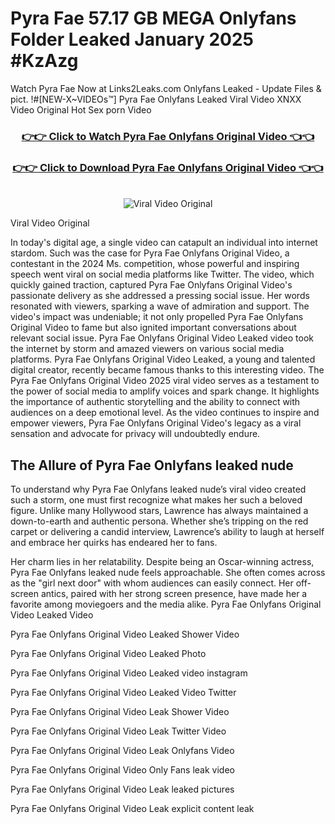 # Pyra Fae  57.17 GB MEGA Onlyfans Folder Leaked January 2025 #KzAzg

Watch Pyra Fae Now at Links2Leaks.com Onlyfans Leaked - Update Files & pict. !#[NEW-X~VIDEOs™] Pyra Fae Onlyfans Leaked Viral Video XNXX Video Original Hot Sex porn Video
<br>
<div align="center">
<h3><a href="https://links2leaks.com/pyrafae" rel="nofollow">👉👉 Click to Watch Pyra Fae Onlyfans Original Video 👈👈</a></h3>
<h3><a href="https://links2leaks.com/pyrafae" rel="nofollow">👉👉 Click to Download Pyra Fae Onlyfans Original Video 👈👈</a></h3>
<br>
<a href="https://links2leaks.com/pyrafae" rel="nofollow"><img src="https://i.ibb.co/Gkj2r4b/banner.png" alt="Viral Video Original" style="max-width: 100%; display: inline-block;" data-target="animated-image.originalImage"></a>
</div>

Viral Video Original

In today's digital age, a single video can catapult an individual into internet stardom. Such was the case for Pyra Fae Onlyfans Original Video, a contestant in the 2024 Ms. competition, whose powerful and inspiring speech went viral on social media platforms like Twitter.
The video, which quickly gained traction, captured Pyra Fae Onlyfans Original Video's passionate delivery as she addressed a pressing social issue. Her words resonated with viewers, sparking a wave of admiration and support. The video's impact was undeniable; it not only propelled Pyra Fae Onlyfans Original Video to fame but also ignited important conversations about relevant social issue.
Pyra Fae Onlyfans Original Video Leaked video took the internet by storm and amazed viewers on various social media platforms. Pyra Fae Onlyfans Original Video Leaked, a young and talented digital creator, recently became famous thanks to this interesting video.
The Pyra Fae Onlyfans Original Video 2025 viral video serves as a testament to the power of social media to amplify voices and spark change. It highlights the importance of authentic storytelling and the ability to connect with audiences on a deep emotional level. As the video continues to inspire and empower viewers, Pyra Fae Onlyfans Original Video's legacy as a viral sensation and advocate for privacy will undoubtedly endure.

<h2>The Allure of Pyra Fae Onlyfans leaked nude</h2>


To understand why Pyra Fae Onlyfans leaked nude’s viral video created such a storm, one must first recognize what makes her such a beloved figure. Unlike many Hollywood stars, Lawrence has always maintained a down-to-earth and authentic persona. Whether she’s tripping on the red carpet or delivering a candid interview, Lawrence’s ability to laugh at herself and embrace her quirks has endeared her to fans.

Her charm lies in her relatability. Despite being an Oscar-winning actress, Pyra Fae Onlyfans leaked nude feels approachable. She often comes across as the "girl next door" with whom audiences can easily connect. Her off-screen antics, paired with her strong screen presence, have made her a favorite among moviegoers and the media alike.
Pyra Fae Onlyfans Original Video Leaked Video

Pyra Fae Onlyfans Original Video Leaked Shower Video

Pyra Fae Onlyfans Original Video Leaked Photo

Pyra Fae Onlyfans Original Video Leaked video instagram

Pyra Fae Onlyfans Original Video Leaked Video Twitter

Pyra Fae Onlyfans Original Video Leak Shower Video

Pyra Fae Onlyfans Original Video Leak Twitter Video

Pyra Fae Onlyfans Original Video Leak Onlyfans Video

Pyra Fae Onlyfans Original Video Only Fans leak video

Pyra Fae Onlyfans Original Video Leak leaked pictures

Pyra Fae Onlyfans Original Video Leak explicit content leak